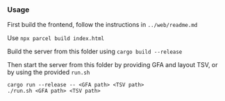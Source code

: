 
### Usage

First build the frontend, follow the instructions in `../web/readme.md`

Use `npx parcel build index.html`

Build the server from this folder using `cargo build --release`

Then start the server from this folder by providing GFA and layout TSV, or by using the provided `run.sh`

```
cargo run --release -- <GFA path> <TSV path>
./run.sh <GFA path> <TSV path>
```
